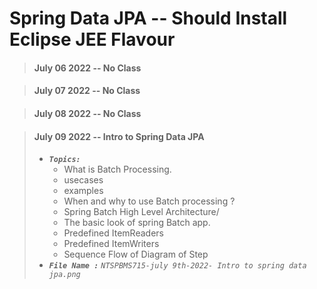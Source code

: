 
# Spring Data JPA -- Should Install Eclipse JEE Flavour

> #### July 06 2022 -- No Class

> #### July 07 2022 -- No Class

> #### July 08 2022 -- No Class

> #### July 09 2022 -- Intro to Spring Data JPA
> - <em>**`Topics:`**</em>
>     - What is Batch Processing.
>     - usecases
>     - examples
>     - When and why to use Batch processing ?
>     - Spring Batch High Level Architecture/
>     - The basic look of spring Batch app.
>     - Predefined ItemReaders
>     - Predefined ItemWriters
>     - Sequence Flow of Diagram of Step
> - <em>**`File Name :`**</em> *`NTSPBMS715-july 9th-2022- Intro to spring data jpa.png`*

